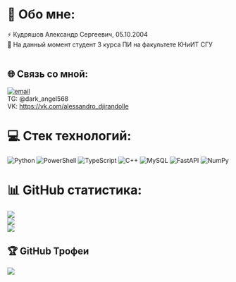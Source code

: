 # 💫 Обо мне:
⚡ Кудряшов Александр Сергеевич, 05.10.2004<br>🔭 На данный момент студент 3 курса ПИ на факультете КНиИТ СГУ<br><br>


## 🌐 Связь со мной:
[![email](https://img.shields.io/badge/Email-D14836?logo=gmail&logoColor=white)](mailto:kudryashoff568@mail.ru) <br>
TG: @dark_angel568 <br>
VK: https://vk.com/alessandro_djirandolle

# 💻 Стек технологий:
![Python](https://img.shields.io/badge/python-3670A0?style=for-the-badge&logo=python&logoColor=ffdd54) ![PowerShell](https://img.shields.io/badge/PowerShell-%235391FE.svg?style=for-the-badge&logo=powershell&logoColor=white) ![TypeScript](https://img.shields.io/badge/typescript-%23007ACC.svg?style=for-the-badge&logo=typescript&logoColor=white) ![C++](https://img.shields.io/badge/c++-%2300599C.svg?style=for-the-badge&logo=c%2B%2B&logoColor=white) ![MySQL](https://img.shields.io/badge/mysql-4479A1.svg?style=for-the-badge&logo=mysql&logoColor=white) ![FastAPI](https://img.shields.io/badge/FastAPI-005571?style=for-the-badge&logo=fastapi) ![NumPy](https://img.shields.io/badge/numpy-%23013243.svg?style=for-the-badge&logo=numpy&logoColor=white)
# 📊 GitHub статистика:
![](https://github-readme-stats.vercel.app/api?username=alex0ange1&theme=dark&hide_border=false&include_all_commits=false&count_private=false)<br/>
![](https://github-readme-streak-stats.herokuapp.com/?user=alex0ange1&theme=dark&hide_border=false)<br/>
![](https://github-readme-stats.vercel.app/api/top-langs/?username=alex0ange1&theme=dark&hide_border=false&include_all_commits=false&count_private=false&layout=compact)

## 🏆 GitHub Трофеи
![](https://github-profile-trophy.vercel.app/?username=alex0ange1&theme=radical&no-frame=false&no-bg=false&margin-w=4)

<!-- Proudly created with GPRM ( https://gprm.itsvg.in ) -->
